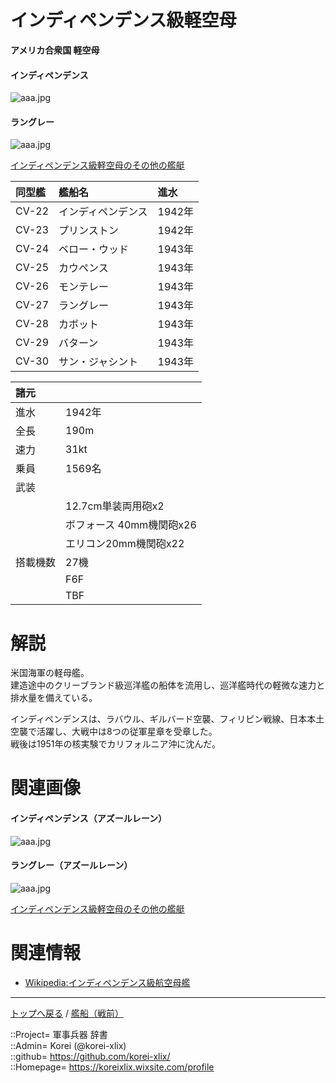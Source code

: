 # インディペンデンス級軽空母
**アメリカ合衆国 軽空母**

#### インディペンデンス
![aaa.jpg](https://bn02pap001files.storage.live.com/y4mCrzyiTgejIb12nY2j8pJgVGy8dbYAI1WJLFEtX_zq9-jQH1rkNgnUix6_8TABy1Sxc3Bna2Me-lXRbVgRCUFdmSrLg805m4qJO55QrKmPdspdA9XhS4Lnj0-WyfM593qH5u-bVSYusFVHFORGVzkAPphMb9AJ7v3-TcQjnOsSyUfLxBUlZ2HtBcn9bQnnsqU?width=640&height=516&cropmode=none)  
  

#### ラングレー
![aaa.jpg](https://bn02pap001files.storage.live.com/y4maB49tVnAy-7-0c19eLBfyppnvkcnmAYa8MS0SUhnM31_qe3wtUg_t_kzL1fmEBUgK_ZTdUMD0gx3uG0Tbz1C77r8-cNQp2JUv6EG9XOtEtWWMfXskmoSh-eJqaqNv46xhSqxyZlJRh_rlSK4JYejyqVxE90AeuT4vFF-zfiYmrPpwwfIS3ukviK18XvIU5RN?width=640&height=512&cropmode=none)  
  
[インディペンデンス級軽空母のその他の艦艇](independence_other.md)  


|同型艦  |艦船名  |進水  |
|:--|:--|:--|
|CV-22  |インディペンデンス  |1942年  |
|CV-23  |プリンストン        |1942年  |
|CV-24  |ベロー・ウッド      |1943年  |
|CV-25  |カウペンス          |1943年  |
|CV-26  |モンテレー          |1943年  |
|CV-27  |ラングレー          |1943年  |
|CV-28  |カボット            |1943年  |
|CV-29  |バターン            |1943年  |
|CV-30  |サン・ジャシント    |1943年  |


|諸元  |  |
|:--|:--|
|進水  |1942年  |
|全長  |190m  |
|速力  |31kt  |
|乗員  |1569名  |
|武装  |  |
||12.7cm単装両用砲x2  |
||ボフォース 40mm機関砲x26  |
||エリコン20mm機関砲x22  |
|搭載機数  |27機  |
||F6F  |
||TBF  |


# 解説
米国海軍の軽母艦。  
建造途中のクリーブランド級巡洋艦の船体を流用し、巡洋艦時代の軽微な速力と排水量を備えている。  
  
インディペンデンスは、ラバウル、ギルバード空襲、フィリピン戦線、日本本土空襲で活躍し、大戦中は8つの従軍星章を受章した。  
戦後は1951年の核実験でカリフォルニア沖に沈んだ。  


# 関連画像

#### インディペンデンス（アズールレーン）
![aaa.jpg](https://bn02pap001files.storage.live.com/y4mhV5t_HvrXsF8FdATsSpevXqubecT_z7Nu8p-H7G9RprnPq92gSbzG4hFzOY2GSibupJGm7Ui9ymAEDmRel5EZxdNdZKd_oHsspoPGrq_5QGQfx8OYBWqoyufB6iSXOGYa8WazzvOrJkjkGn6yr7EAJkqeYpwkiSFmfKj-2y9BQOhPeW7MWhiKv-TpUChQKAc?width=640&height=360&cropmode=none)  
  


#### ラングレー（アズールレーン）
![aaa.jpg](https://bn02pap001files.storage.live.com/y4mlpYsYaDh4O31NBtMNnm7Ez03rlz172CIX4oKwWh-STA1-KXhzT-6HCMcF4SMwhYTUynn0obnXts1yhCJsgUo_ojdl2aqvihf4P4GbzNZzSV3TZ08qAEXefsAvDOtLPTxmIypCwf1hcowSm-7EkM-hG0CIIbvVf6Rlfsn3YRsLrCDrtwjcHRD9r6rFz9MnS15?width=640&height=360&cropmode=none)  
  
[インディペンデンス級軽空母のその他の艦艇](independence_other.md)  


# 関連情報
* [Wikipedia:インディペンデンス級航空母艦](https://ja.wikipedia.org/wiki/%E3%82%A4%E3%83%B3%E3%83%87%E3%82%A3%E3%83%9A%E3%83%B3%E3%83%87%E3%83%B3%E3%82%B9%E7%B4%9A%E8%88%AA%E7%A9%BA%E6%AF%8D%E8%89%A6)


***
[トップへ戻る](/readme.md) / [艦船（戦前）](/ship_old/readme.md)  
  
::Project= 軍事兵器 辞書  
::Admin= Korei (@korei-xlix)  
::github= https://github.com/korei-xlix/  
::Homepage= https://koreixlix.wixsite.com/profile  
